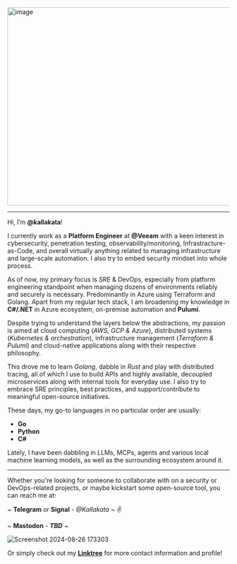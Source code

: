 <img width="800" height="450" alt="image" src="https://github.com/user-attachments/assets/a4feecc8-5dfe-476a-92d7-425d63c7231e" />



______________________________________________________________________________________________________________________________________________________________________________________________________________________________________________________________________________________________________________________________________________________________________________________________________

Hi, I’m **@kallakata**!



I currently work as a **Platform Engineer** at **@Veeam** with a keen interest in cybersecurity, penetration testing, observability/monitoring, Infrastracture-as-Code, and overall virtually anything related to managing infrastructure and large-scale automation. I also try to embed security mindset into whole process.

As of now, my primary focus is SRE & DevOps, especially from platform engineering standpoint when managing dozens of environments reliably and securely is necessary. Predominantly in Azure using Terraform and Golang. Apart from my regular tech stack, I am broadening my knowledge in **C#/.NET** in Azure ecosystem, on-premise automation and **Pulumi**.

Despite trying to understand the layers below the abstractions, my passion is aimed at cloud computing (_AWS, GCP & Azure_), distributed systems (_Kubernetes & orchestration_), infrastructure management (_Terraform & Pulumi_) and cloud-native applications along with their respective philosophy.

This drove me to learn _Golang_, dabble in _Rust_ and play with distributed tracing, all of which I use to build APIs and highly available, decoupled microservices along with internal tools for everyday use. I also try to embrace SRE principles, best practices, and support/contribute to meaningful open-source initiatives.

These days, my go-to languages in no particular order are usually:
* **Go**
* **Python**
* **C#**

Lately, I have been dabbling in LLMs, MCPs, agents and various local machine learning models, as well as the surrounding ecosystem around it.


______________________________________________________________________________________________________________________________________________________________________________________________________________________________________________________________________________________________________________________________________________________________________________________________________


Whether you're looking for someone to collaborate with on a security or DevOps-related projects, or maybe kickstart some open-source tool, you can reach me at:

~ **Telegram** or **Signal** - *@Kallakata* ~ :v:

~ **Mastodon** - _**TBD**_ ~

![Screenshot 2024-08-26 173303](https://github.com/user-attachments/assets/5aab9b83-4310-4cd6-acdd-08d6afb86693)


Or simply check out my [**Linktree**](https://linktr.ee/pavelvarenka) for more contact information and profile!







































































































